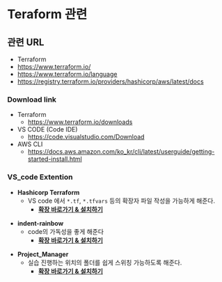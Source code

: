 # Teraform 관련

## 관련 URL

- Terraform
- https://www.terraform.io/
- https://www.terraform.io/language
- https://registry.terraform.io/providers/hashicorp/aws/latest/docs

### Download link

- Terraform
  - https://www.terraform.io/downloads
- VS CODE (Code IDE)
  - https://code.visualstudio.com/Download
- AWS CLI
  - https://docs.aws.amazon.com/ko_kr/cli/latest/userguide/getting-started-install.html

### VS_code Extention

- **Hashicorp Terraform**
  - VS code 에서 `*.tf`, `*.tfvars` 등의 확장자 파일 작성을 가능하게 해준다.
    - **[확장 바로가기 & 설치하기](https://marketplace.visualstudio.com/items?itemName=HashiCorp.terraform)**
      >
- **indent-rainbow**
  - code의 가독성을 좋게 해준다
    - **[확장 바로가기 & 설치하기](https://marketplace.visualstudio.com/items?itemName=oderwat.indent-rainbow)**
      >
- **Project_Manager**
  - 실습 진행하는 위치의 폴더를 쉽게 스위칭 가능하도록 해준다.
    - **[확장 바로가기 & 설치하기](https://marketplace.visualstudio.com/items?itemName=alefragnani.project-manager)**
      >
